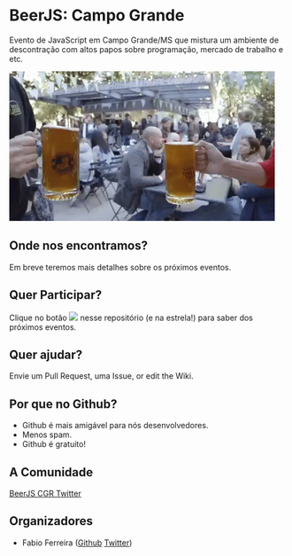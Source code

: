 # BeerJS: Campo Grande

Evento de JavaScript em Campo Grande/MS que mistura um ambiente de descontração com altos papos sobre programação, mercado de trabalho e etc.

![](beer.gif)

## Onde nos encontramos?

Em breve teremos mais detalhes sobre os próximos eventos.

Quer Participar?
-------------

Clique no botão <img src="http://beerjs.github.io/sf/assets/watch.png" height="18"> nesse repositório (e na estrela!) para saber dos próximos eventos.

## Quer ajudar?

Envie um Pull Request, uma Issue, or edit the Wiki.

## Por que no Github?

* Github é mais amigável para nós desenvolvedores.  
* Menos spam.
* Github é gratuito!

## A Comunidade

[BeerJS CGR Twitter](https://twitter.com/BeerjsCgr)<br />


## Organizadores

* Fabio Ferreira ([Github](https://github.com/fabiomferreira) [Twitter](https://twitter.com/fabiowebdev))

